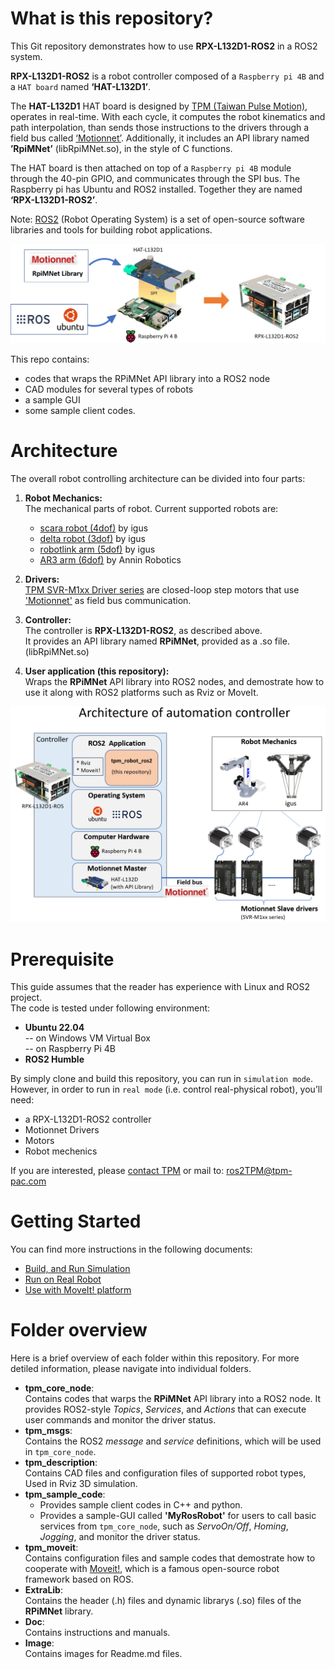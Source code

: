 # What is this repository?
This Git repository demonstrates how to use **RPX-L132D1-ROS2** in a ROS2 system.

**RPX-L132D1-ROS2** is a robot controller composed of a `Raspberry pi 4B` and a `HAT board` named **‘HAT-L132D1’**. 

The **HAT-L132D1** HAT board is designed by [TPM (Taiwan Pulse Motion)][tpm], operates in real-time. With each cycle, it computes the robot kinematics and path interpolation, than sends those instructions to the drivers through a field bus called [‘Motionnet’][motionnet]. Additionally, it includes an API library named **’RpiMNet’** (libRpiMNet.so), in the style of C functions.

The HAT board is then attached on top of a `Raspberry pi 4B` module through the 40-pin GPIO, and communicates through the SPI bus. The Raspberry pi has Ubuntu and ROS2 installed. Together they are named **‘RPX-L132D1-ROS2’**.

Note: [ROS2][ros2] (Robot Operating System) is a set of open-source software libraries and tools for building robot applications.

![RPX-L132D1-ROS2](Image/RPX-L132D1-ROS2.png)


This repo contains:
* codes that wraps the RPiMNet API library into a ROS2 node
* CAD modules for several types of robots
* a sample GUI
* some sample client codes.

# Architecture
The overall robot controlling architecture can be divided into four parts:
1. **Robot Mechanics:**  
    The mechanical parts of robot. Current supported robots are:
    + [scara robot (4dof)][igus_4dof] by igus
    + [delta robot (3dof)][igus_3dof] by igus
    + [robotlink arm (5dof)][igus_5dof] by igus
    + [AR3 arm (6dof)][anninrobotics] by Annin Robotics

2. **Drivers:**  
   [TPM SVR-M1xx Driver series][svr-M1xx] are closed-loop step motors that use ['Motionnet'][motionnet] as field bus communication.
     
4. **Controller:**  
   The controller is **RPX-L132D1-ROS2**, as described above.  
   It provides an API library named **RPiMNet**, provided as a .so file. (libRpiMNet.so)

5. **User application (this repository):**  
   Wraps the **RPiMNet** API library into ROS2 nodes, and demostrate how to use it along with ROS2 platforms such as Rviz or MoveIt.


![RPX-L132D1-ROS2](Image/Architecture%20of%20automation%20controller.png)

# Prerequisite
This guide assumes that the reader has experience with Linux and ROS2 project.  
The code is tested under following environment:
+ **Ubuntu 22.04**  
    -- on Windows VM Virtual Box  
    -- on Raspberry Pi 4B  
+ **ROS2 Humble**

By simply clone and build this repository, you can run in `simulation mode`.  
However, in order to run in `real mode` (i.e. control real-physical robot), you’ll need:
+ a RPX-L132D1-ROS2 controller
+ Motionnet Drivers
+ Motors
+ Robot mechenics
  
If you are interested, please [contact TPM][contactTPM] or mail to: ros2TPM@tpm-pac.com

# Getting Started
You can find more instructions in the following documents:
- [Build, and Run Simulation](<Doc/[Getting Start] Build and Run simulation.md>)
- [Run on Real Robot](<Doc/[Demo] igus Delta Robot.pdf>)
- [Use with MoveIt! platform](<tpm_moveit/README.md>)


# Folder overview
Here is a brief overview of each folder within this repository. For more detiled information, please navigate into individual folders. 

- **tpm_core_node**:  
  Contains codes that warps the **RPiMNet** API library into a ROS2 node. It provides ROS2-style _Topics_, _Services_, and _Actions_ that can execute user commands and monitor the driver status.
- **tpm_msgs**:  
  Contains the ROS2 _message_ and _service_ definitions, which will be used in `tpm_core_node`.
- **tpm_description**:  
  Contains CAD files and configuration files of supported robot types, Used in Rviz 3D simulation.
- **tpm_sample_code**:  
  * Provides sample client codes in C++ and python.
  * Provides a sample-GUI called **'MyRosRobot'** for users to call basic services from `tpm_core_node`, such as _ServoOn/Off_, _Homing_, _Jogging_, and monitor the driver status.
- **tpm_moveit**:  
  Contains configuration files and sample codes that demostrate how to cooperate with [Moveit!][moveit], which is a famous open-source robot framework based on ROS.
- **ExtraLib**:  
  Contains the header (.h) files and dynamic librarys (.so) files of the **RPiMNet** library.
- **Doc**:  
  Contains instructions and manuals.
- **Image**:  
  Contains images for Readme.md files.



[tpm]: https://www.tpm-pac.com/
[contactTPM]: https://www.tpm-pac.com/contact-us/
[motionnet]: http://www.motionnet.jp/en/motionnet.html
[ros2]: https://docs.ros.org/en/humble/Tutorials.html
[igus_3dof]: https://www.igus.com.tw/product/20433?artNr=DLE-DR-0005
[igus_4dof]: https://www.igus.com.tw/product/20961?artNr=RL-SCR-0100
[igus_5dof]: https://www.igus.com.tw/product/20239?artNr=RL-DP-5
[anninrobotics]: https://www.anninrobotics.com/
[svr-M1xx]: https://www.tpm-pac.com/product-2/motionnet-3/nu-servo-drive-m/closed-loop-m-nu/
[moveit]: https://moveit.picknik.ai/main/index.html
